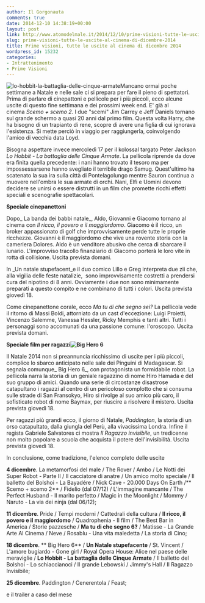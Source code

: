 ```yaml
---
author: Il Gorgonauta
comments: true
date: 2014-12-10 14:38:19+00:00
layout: post
link: http://www.atomodelmale.it/2014/12/10/prime-visioni-tutte-le-uscite-al-cinema-di-dicembre-2014/
slug: prime-visioni-tutte-le-uscite-al-cinema-di-dicembre-2014
title: Prime visioni, tutte le uscite al cinema di dicembre 2014
wordpress_id: 15232
categories:
- Intrattenimento
- Prime Visioni
---
```


![lo-hobbit-la-battaglia-delle-cinque-armate](http://www.atomodelmale.it/wp-content/uploads/2014/12/lo-hobbit-la-battaglia-delle-cinque-armate-300x238.jpg)Mancano ormai poche settimane a Natale e nelle sale ci si prepara per fare il pieno di spettatori. Prima di parlare di cinepattoni e pellicole per i più piccoli, ecco alcune uscite di questo fine settimana e dei prossimi week end. E' già al cinema _Scemo + scemo 2_. I due "scemi" Jim Carrey e Jeff Daniels tornano sul grande schermo a quasi 20 anni dal primo film. Questa volta Harry, che ha bisogno di un trapianto di rene, scopre di avere una figlia di cui ignorava l'esistenza. Si mette perciò in viaggio per raggiungerla, coinvolgendo l'amico di vecchia data Loyd.

Bisogna aspettare invece mercoledì 17 per il kolossal targato Peter Jackson _Lo Hobbit - La battaglia delle Cinque Armate_. La pellicola riprende da dove era finita quella precedente: i nani hanno trovato il tesoro ma per impossessarsene hanno svegliato il terribile drago Samug. Quest'ultimo ha scatenato la sua ira sulla città di Pontelagolungo mentre Sauron continua a muovere nell'ombra le sua armate di orchi. Nani, Elfi e Uomini devono decidere se unirsi o essere distrutti in un film che promette ricchi effetti speciali e scenografie spettacolari.


**Speciale cinepanettoni**

Dopo_ La banda dei babbi natale_, Aldo, Giovanni e Giacomo tornano al cinema con _Il ricco, il povero e il maggiordomo_. Giacomo è il ricco, un broker appassionato di golf che improvvisamente perde tutte le proprie ricchezze. Giovanni è il maggiordomo che vive una rovente storia con la cameriera Dolores. Aldo è un venditore abusivo che cerca di sbarcare il lunario. L'improvviso tracollo finanziario di Giacomo porterà le loro vite in rotta di collisione. Uscita prevista domani.

In _Un natale stupefacent_e il duo comico Lillo e Greg interpreta due zii che, alla vigilia delle feste natalizie,  sono improvvisamente costretti a prendersi cura del nipotino di 8 anni. Ovviamente i due non sono minimamente preparati a questo compito e ne combinano di tutti i colori. Uscita prevista giovedì 18.

Come cinepanettone corale, ecco _Ma tu di che segno sei?_ La pellicola vede il ritorno di Massi Boldi, attorniato da un cast d'eccezione: Luigi Proietti, Vincenzo Salemme, Vanessa Hessler, Ricky Memphis e tanti altri. Tutti i personaggi sono accomunati da una passione comune: l'oroscopo. Uscita prevista domani.

**Speciale film per ragazzi![Big Hero 6](http://www.atomodelmale.it/wp-content/uploads/2014/12/Big-Hero-6-300x164.png)**

Il Natale 2014 non si preannuncia ricchissimo di uscite per i più piccoli, complice lo sbarco anticipato nelle sale dei Pinguini di Madagascar. Si segnala comunque_ Big Hero 6_, con protagonista un formidabile robot. La pellicola narra la storia di un geniale ragazzino di nome Hiro Hamada e del suo gruppo di amici. Quando una serie di circostanze disastrose catapultano i ragazzi al centro di un pericoloso complotto che si consuma sulle strade di San Fransokyo, Hiro si rivolge al suo amico più caro, il sofisticato robot di nome Baymax, per riuscire a risolvere il mistero. Uscita prevista giovedì 18.

Per ragazzi più grandi ecco, il giorno di Natale, _Paddington_, la storia di un orso catapultato, dalla giungla del Perù, alla vivacissima Londra. Infine il regista Gabriele Salvatores ci mostra _Il Ragazzo invisibile_, un tredicenne non molto popolare a scuola che acquista il potere dell'invisibilità. Uscita prevista giovedì 18.



In conclusione, come tradizione, l'elenco completo delle uscite



**4 dicembre**. La metamorfosi del male / The Rover / Ambo / Le Notti dei Super Robot - Parte II / Il cacciatore di anatre / Un amico molto speciale / Il balletto del Bolshoi - La Bayadére / Nick Cave - 20.000 Days On Earth /** Scemo + scemo 2** / Fidelio (dal 07/12) / L'immagine mancante / The Perfect Husband - Il marito perfetto / Magic in the Moonlight / Mommy / Naruto - La via dei ninja (dal 06/12);

**11 dicembre**. Pride / Tempi moderni / Cattedrali della cultura / **Il ricco, il povero e il maggiordomo** / Quadrophenia - Il film / The Best Bar in America / Storie pazzesche / **Ma tu di che segno 6?** / Matisse - La Grande Arte Al Cinema / Neve / Rosablu - Una vita maledetta / La storia di Cino;

**18 dicembre**. ** Big Hero 6** / **Un Natale stupefacente** / St. Vincent / L'amore bugiardo - Gone girl / Royal Opera House: Alice nel paese delle meraviglie / **Lo Hobbit - La battaglia delle Cinque Armate** / Il balletto del Bolshoi - Lo schiaccianoci / Il grande Lebowski / Jimmy's Hall / Il Ragazzo Invisibile;

**25 dicembre**. Paddington / Cenerentola / Feast;

e il trailer a caso del mese


